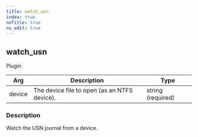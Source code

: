 ```yaml
---
title: watch_usn
index: true
noTitle: true
no_edit: true
---
```




<div class="vql_item"></div>


## watch_usn
<span class='vql_type pull-right page-header'>Plugin</span>



<div class="vqlargs"></div>

Arg | Description | Type
----|-------------|-----
device|The device file to open (as an NTFS device).|string (required)

### Description

Watch the USN journal from a device.

